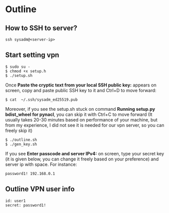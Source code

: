 # Outline
## How to SSH to server?
```
ssh sysadm@<server-ip>
```
## Start setting vpn
```
$ sudo su -
$ chmod +x setup.h
$ ./setup.sh
```
Once **Paste the cryptic text from your local SSH public key:** appears on screen, copy and paste public SSH key to it and Ctrl+D to move forward:
```
$ cat  ~/.ssh/sysadm_ed25519.pub
```
Moreover, if you see the setup.sh stuck on command **Running setup.py bdist_wheel for pynacl**, you can skip it with Ctrl+C to move forward (It usually takes 20-30 minutes based on performance of your machine, but from my experience, I did not see it is needed for our vpn server, so you can freely skip it)
```
$ ./outline.sh
$ ./gen_key.sh
```
If you see **Enter passcode and server IPv4:** on screen, type your secret key (it is given below, you can change it freely based on your preference) and server ip with space. For instance:
```
password1! 192.168.0.1
``` 
## Outline VPN user info
    id: user1
    secret: password1!
